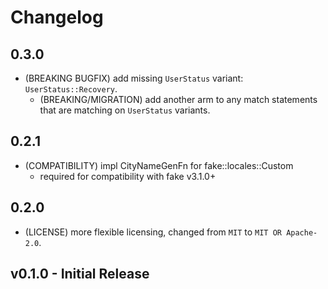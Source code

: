 # Changelog

## 0.3.0

- (BREAKING BUGFIX) add missing `UserStatus` variant: `UserStatus::Recovery`.
  - (BREAKING/MIGRATION) add another arm to any match statements that are matching on `UserStatus` variants.

## 0.2.1

- (COMPATIBILITY) impl CityNameGenFn for fake::locales::Custom
  - required for compatibility with fake v3.1.0+

## 0.2.0

- (LICENSE) more flexible licensing, changed from `MIT` to `MIT OR Apache-2.0`.

## v0.1.0 - Initial Release

